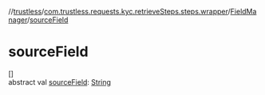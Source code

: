//[trustless](../../../index.md)/[com.trustless.requests.kyc.retrieveSteps.steps.wrapper](../index.md)/[FieldManager](index.md)/[sourceField](source-field.md)

# sourceField

[]\
abstract val [sourceField](source-field.md): [String](https://kotlinlang.org/api/latest/jvm/stdlib/kotlin/-string/index.html)
